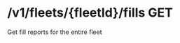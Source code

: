 #  /v1/fleets/{fleetId}/fills GET

Get fill reports for the entire fleet

<api-endpoint openapi-path="../../openapi.yaml" method="GET" endpoint="/v1/fleets/{fleetId}/fills"></api-endpoint>